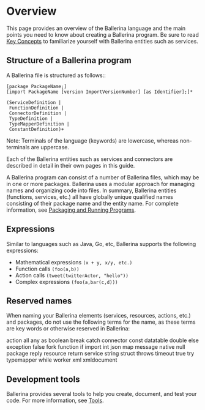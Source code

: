 # Overview

This page provides an overview of the Ballerina language and the main points you need to know about creating a Ballerina program. Be sure to read [Key Concepts](../key-concepts.md) to familiarize yourself with Ballerina entities such as services.

## Structure of a Ballerina program

A Ballerina file is structured as follows::

```
[package PackageName;]
[import PackageName [version ImportVersionNumber] [as Identifier];]*

(ServiceDefinition |
 FunctionDefinition |
 ConnectorDefinition |
 TypeDefinition |
 TypeMapperDefinition |
 ConstantDefinition)+
```

Note: Terminals of the language (keywords) are lowercase, whereas non-terminals are uppercase.

Each of the Ballerina entities such as services and connectors are described in detail in their own pages in this guide.

A Ballerina program can consist of a number of Ballerina files, which may be in one or more packages. Ballerina uses a modular approach for managing names and organizing code into files. In summary, Ballerina entities (functions, services, etc.) all have globally unique qualified names consisting of their package name and the entity name. For complete information, see [Packaging and Running Programs](packaging.md).

## Expressions
Similar to languages such as Java, Go, etc, Ballerina supports the following expressions: 

* Mathematical expressions `(x + y, x/y, etc.)`
* Function calls `(foo(a,b))`
* Action calls `(tweet(twitterActor, "hello"))`
* Complex expressions `(foo(a,bar(c,d)))`

## Reserved names

When naming your Ballerina elements (services, resources, actions, etc.) and packages, do not use the following terms for the name, as these terms are key words or otherwise reserved in Ballerina:

action
all
any
as
boolean
break
catch
connector
const
datatable
double
else
exception
false
fork
function
if
import
int 
json
map
message
native
null
package
reply
resource
return
service
string
struct
throws
timeout
true
try
typemapper
while
worker
xml
xmldocument

## Development tools

Ballerina provides several tools to help you create, document, and test your code. For more information, see [Tools](../tools.md).
